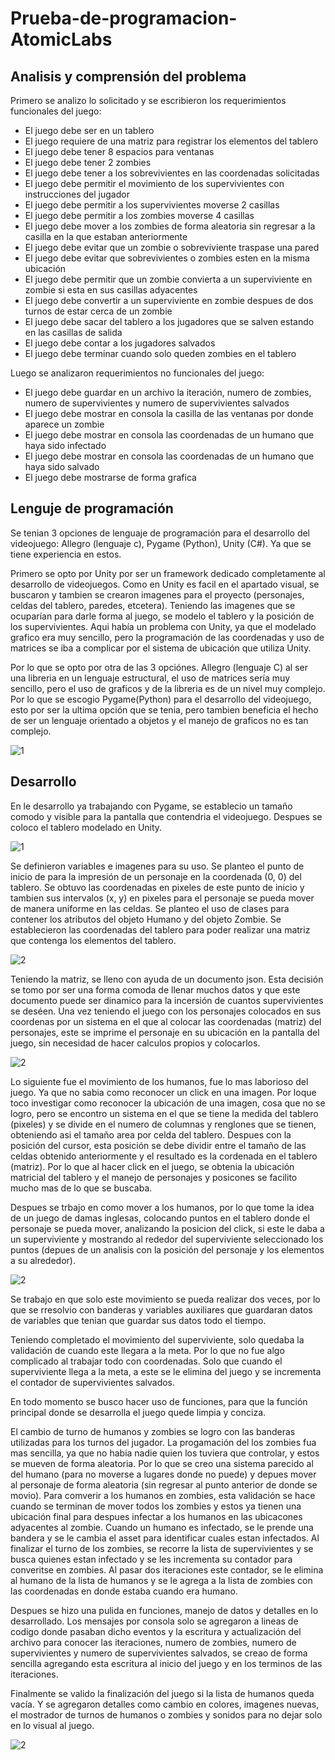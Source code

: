 # Prueba-de-programacion-AtomicLabs
## Analisis y comprensión del problema
Primero se analizo lo solicitado y se escribieron los requerimientos funcionales del juego:
 - El juego debe ser en un tablero
 - El juego requiere de una matriz para registrar los elementos del tablero
 - El juego debe tener 8 espacios para ventanas
 - El juego debe tener 2 zombies
 - El juego debe tener a los sobrevivientes en las coordenadas solicitadas
 - El juego debe permitir el movimiento de los supervivientes con instrucciones del jugador
 - El juego debe permitir a los supervivientes moverse 2 casillas
 - El juego debe permitir a los zombies moverse 4 casillas
 - El juego debe mover a los zombies de forma aleatoria sin regresar a la casilla en la que estaban anteriormente
 - El juego debe evitar que un zombie o sobreviviente traspase una pared
 - El juego debe evitar que sobrevivientes o zombies esten en la misma ubicación
 - El juego debe permitir que un zombie convierta a un superviviente en zombie si esta en sus casillas adyacentes
 - El juego debe convertir a un superviviente en zombie despues de dos turnos de estar cerca de un zombie
 - El juego debe sacar del tablero a los jugadores que se salven estando en las casillas de salida
 - El juego debe contar a los jugadores salvados
 - El juego debe terminar cuando solo queden zombies en el tablero

Luego se analizaron requerimientos no funcionales del juego:
 - El juego debe guardar en un archivo la iteración, numero de zombies, numero de supervivientes y numero de supervivientes salvados
 - El juego debe mostrar en consola la casilla de las ventanas por donde aparece un zombie
 - El juego debe mostrar en consola las coordenadas de un humano que haya sido infectado
 - El juego debe mostrar en consola las coordenadas de un humano que haya sido salvado
 - El juego debe mostrarse de forma grafica

## Lenguje de programación
Se tenian 3 opciones de lenguaje de programación para el desarrollo del videojuego: Allegro (lenguaje c), Pygame (Python), Unity (C#).
Ya que se tiene experiencia en estos.

Primero se opto por Unity por ser un framework dedicado completamente al desarrollo de videojuegos.
Como en Unity es facil en el apartado visual, se buscaron y tambien se crearon imagenes para el proyecto (personajes, celdas del tablero, paredes, etcetera).
Teniendo las imagenes que se ocuparían para darle forma al juego, se modelo el tablero y la posición de los supervivientes. Aqui había un problema con Unity, ya que el modelado grafico era muy sencillo, pero la programación de las coordenadas y uso de matrices se iba a complicar por el sistema de ubicación que utiliza Unity.

Por lo que se opto por otra de las 3 opciónes. Allegro (lenguaje C) al ser una libreria en un lenguaje estructural, el uso de matrices sería muy sencillo, pero el uso de graficos y de la libreria es de un nivel muy complejo. Por lo que se escogio Pygame(Python) para el desarrollo del videojuego, esto por ser la ultima opción que se tenia, pero tambien beneficia el hecho de ser un lenguaje orientado a objetos y el manejo de graficos no es tan complejo.

![1](url)

## Desarrollo
En le desarrollo ya trabajando con Pygame, se establecio un tamaño comodo y visible para la pantalla que contendria el videojuego. Despues se coloco el tablero modelado en Unity.

![1](url)

Se definieron variables e imagenes para su uso. Se planteo el punto de inicio de para la impresión de un personaje en la coordenada (0, 0) del tablero. Se obtuvo las coordenadas en pixeles de este punto de inicio y tambien sus intervalos (x, y) en pixeles para el personaje se pueda mover de manera uniforme en las celdas.
Se planteo el uso de clases para contener los atributos del objeto Humano y del objeto Zombie. Se establecieron las coordenadas del tablero para poder realizar una matriz que contenga los elementos del tablero.

![2](url)

Teniendo la matriz, se lleno con ayuda de un documento json. Esta decisión se tomo por ser una forma comoda de llenar muchos datos y que este documento puede ser dinamico para la incersión de cuantos supervivientes se deséen. Una vez teniendo el juego con los personajes colocados en sus coordenas por un sistema en el que al colocar las coordenadas (matriz) del personajes, este se imprime el personaje en su ubicación en la pantalla del juego, sin necesidad de hacer calculos propios y colocarlos.

![2](url)

Lo siguiente fue el movimiento de los humanos, fue lo mas laborioso del juego. Ya que no sabia como reconocer un click en una imagen. Por loque toco investigar como reconocer la ubicación de una imagen, cosa que no se logro, pero se encontro un sistema en el que se tiene la medida del tablero (pixeles) y se divide en el numero de columnas y renglones que se tienen, obteniendo asi el tamaño area por celda del tablero. Despues con la posición del cursor, esta posición se debe dividir entre el tamaño de las celdas obtenido anteriormente y el resultado es la cordenada en el tablero (matriz). Por lo que al hacer click en el juego, se obtenia la ubicación matricial del tablero y el manejo de personajes y posicones se facilito mucho mas de lo que se buscaba.

Despues se trbajo en como mover a los humanos, por lo que tome la idea de un juego de damas inglesas, colocando puntos en el tablero donde el personaje se pueda mover, analizando la posicion del click, si este le daba a un superviviente y mostrando al rededor del superviviente seleccionado los puntos (depues de un analisis con la posición del personaje y los elementos a su alrededor).

![2](url)

Se trabajo en que solo este movimiento se pueda realizar dos veces, por lo que se rresolvio con banderas y variables auxiliares que guardaran datos de variables que tenian que guardar sus datos todo el tiempo.

Teniendo completado el movimiento del superviviente, solo quedaba la validación de cuando este llegara a la meta. Por lo que no fue algo complicado al trabajar todo con coordenadas. Solo que cuando el superviviente llega a la meta, a este se le elimina del juego y se incrementa el contador de supervivientes salvados.

En todo momento se busco hacer uso de funciones, para que la función principal donde se desarrolla el juego quede limpia y conciza.

El cambio de turno de humanos y zombies se logro con las banderas utilizadas para los turnos del jugador. La progamación del los zombies fua mas sencilla, ya que no habia nadie quien los tuviera que controlar, y estos se mueven de forma aleatoria. Por lo que se creo una sistema parecido al del humano (para no moverse a lugares donde no puede) y depues mover al personaje de forma aleatoria (sin regresar al punto anterior de donde se movio). Para comverir a los humanos en zombies, esta validación se hace cuando se terminan de mover todos los zombies y estos ya tienen una ubicación final para despues infectar a los humanos en las ubicacones adyacentes al zombie. Cuando un humano es infectado, se le prende una bandera y se le cambia el asset para identificar cuales estan infectados. Al finalizar el turno de los zombies, se recorre la lista de supervivientes y se busca quienes estan infectado y se les incrementa su contador para converitse en zombies. Al pasar dos iteraciones este contador, se le elimina al humano de la lista de humanos y se le agrega a la lista de zombies con las coordenadas en donde estaba cuando era humano.

Despues se hizo una pulida en funciones, manejo de datos y detalles en lo desarrollado. Los mensajes por consola solo se agregaron a lineas de codigo donde pasaban dicho eventos y la escritura y actualización del archivo para conocer las iteraciones, numero de zombies, numero de supervivientes y numero de supervivientes salvados, se creao de forma sencilla agregando esta escritura al inicio del juego y en los terminos de las iteraciones.

Finalmente se valido la finalización del juego si la lista de humanos queda vacía. Y se agregaron detalles como cambio en colores, imagenes nuevas, el mostrador de turnos de humanos o zombies y sonidos para no dejar solo en lo visual al juego.

![2](url)



